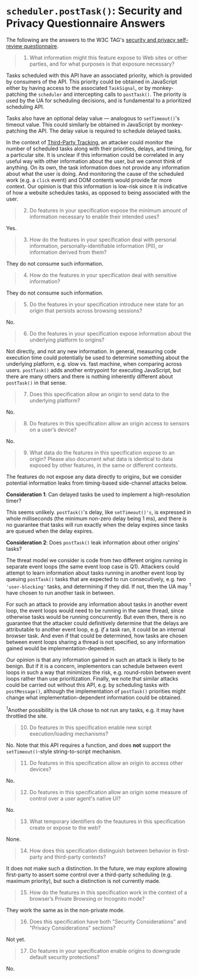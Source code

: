 # `scheduler.postTask()`: Security and Privacy Questionnaire Answers

The following are the answers to the W3C TAG's
[security and privacy self-review questionnaire](https://w3ctag.github.io/security-questionnaire/).

> 01. What information might this feature expose to Web sites or other parties,
>     and for what purposes is that exposure necessary?

Tasks scheduled with this API have an associated priority, which is provided by
consumers of the API. This priority could be obtained in JavaScript either by
having access to the associated `TaskSignal`, or by monkey-patching the
`scheduler` and intercepting calls to `postTask()`. The priority is used by the
UA for scheduling decisions, and is fundamental to a prioritized scheduling
API.

Tasks also have an optional delay value &mdash; analogous to `setTimeout()`'s
timeout value. This could similarly be obtained in JavaScript by
monkey-patching the API. The delay value is required to schedule delayed tasks.

In the context of [Third-Party Tracking](https://w3ctag.github.io/security-questionnaire/#third-party-tracking),
an attacker could monitor the number of scheduled tasks along with their
priorities, delays, and timing, for a particular site. It is unclear if this
information could be correlated in any useful way with other information about
the user, but we cannot think of anything. On its own, the task information
does not provide any information about what the user is doing.  And monitoring
the cause of the scheduled work (e.g. a `click` event) and DOM contents would
provide far more context. Our opinion is that this information is low-risk
since it is indicative of how a website schedules tasks, as opposed to being
associated with the user.

> 02. Do features in your specification expose the minimum amount of information
>     necessary to enable their intended uses?

Yes.

> 03. How do the features in your specification deal with personal information,
>     personally-identifiable information (PII), or information derived from
>     them?

They do not consume such information.

> 04. How do the features in your specification deal with sensitive information?

They do not consume such information.

> 05. Do the features in your specification introduce new state for an origin
>     that persists across browsing sessions?

No.

> 06. Do the features in your specification expose information about the
>     underlying platform to origins?

Not directly, and not any new information. In general, measuring code execution
time could potentially be used to determine something about the underlying
platform, e.g. slow vs. fast machine, when comparing across users.
`postTask()` adds another entrypoint for executing JavaScript, but there are
many others and there is nothing inherently different about `postTask()` in
that sense.

> 07. Does this specification allow an origin to send data to the underlying
>     platform?

No.

> 08. Do features in this specification allow an origin access to sensors on a user’s
>     device?

No.

> 09. What data do the features in this specification expose to an origin? Please
>     also document what data is identical to data exposed by other features, in the
>     same or different contexts.

The features do not expose any data directly to origins, but we consider
potential information leaks from timing-based side-channel attacks below.

**Consideration 1**: Can delayed tasks be used to implement a high-resolution timer?

This seems unlikely. `postTask()`'s delay, like `setTimeout()'s`, is expressed
in whole milliseconds (the minimum non-zero delay being 1 ms), and there is no
guarantee that tasks will run exactly when the delay expires since tasks are
queued when the delay expires.

**Consideration 2**:  Does `postTask()` leak information about other origins' tasks?

The threat model we consider is code from two different origins running in
separate event loops (the same event loop case is Q1). Attackers could attempt
to learn information about tasks running in another event loop by queuing
`postTask()` tasks that are expected to run consecutively, e.g. two
`'user-blocking'` tasks, and determining if they did. If not, then the UA may
<sup>1</sup> have chosen to run another task in between.

For such an attack to provide any information about tasks in another event
loop, the event loops would need to be running in the same thread, since
otherwise tasks would be running concurrently. But even then, there is no
guarantee that the attacker could definitively determine that the delays are
attributable to another event loop, e.g. *if* a task ran, it could be an
internal browser task. And even if that could be determined, how tasks are
chosen between event loops sharing a thread is not specified, so any
information gained would be implementation-dependent.

Our opinion is that any information gained in such an attack is likely to be
benign. But if it is a concern, implementors can schedule between event loops
in such a way that minimizes the risk, e.g. round-robin between event loops
rather than use prioritization. Finally, we note that similar attacks could be
carried out without this API, e.g. by scheduling tasks with `postMessage()`,
although the implementation of `postTask()` priorities might change what
implementation-dependent information could be obtained.

<sup>1</sup>Another possibility is the UA chose to not run any tasks, e.g. it
may have throttled the site.

> 10. Do features in this specification enable new script execution/loading
>     mechanisms?

No. Note that this API requires a function, and does **not** support the
`setTimeout()`-style string-to-script mechanism.

> 11. Do features in this specification allow an origin to access other devices?

No.

> 12. Do features in this specification allow an origin some measure of control over
>     a user agent's native UI?

No.

> 13. What temporary identifiers do the feautures in this specification create or
>     expose to the web?

None.

> 14. How does this specification distinguish between behavior in first-party and
>     third-party contexts?

It does not make such a distinction. In the future, we may explore allowing
first-party to assert some control over a third-party scheduling (e.g. maximum
priority), but such a distinction is not currently made.

> 15. How do the features in this specification work in the context of a browser’s
>     Private Browsing or Incognito mode?

They work the same as in the non-private mode.

> 16. Does this specification have both "Security Considerations" and "Privacy
>     Considerations" sections?

Not yet.

> 17. Do features in your specification enable origins to downgrade default
>     security protections?

No.
